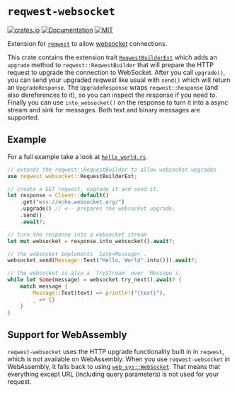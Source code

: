 # `reqwest-websocket`

[![crates.io](https://img.shields.io/crates/v/reqwest-websocket.svg)](https://crates.io/crates/reqwest-websocket)
[![Documentation](https://docs.rs/reqwest-websocket/badge.svg)](https://docs.rs/reqwest-websocket)
[![MIT](https://img.shields.io/crates/l/reqwest-websocket.svg)](./LICENSE)

Extension for [`reqwest`][2] to allow [websocket][1] connections.

This crate contains the extension trait [`ReqwestBuilderExt`][4] which adds an `upgrade` method to `reqwest::ReqwestBuilder` that will prepare the HTTP request
to upgrade the connection to WebSocket. After you call `upgrade()`, you can send your upgraded reqwest like usual with `send()` which will return an `UpgradeResponse`. The `UpgradeResponse` wraps `reqwest::Response` (and also dereferences to it), so you can inspect the response if you need to. Finally you can
use `into_websocket()` on the response to turn it into a async stream and sink for messages. Both text and binary messages are supported.

## Example

For a full example take a look at [`hello_world.rs`](examples/hello_world.rs).

```rust
// extends the reqwest::RequestBuilder to allow websocket upgrades
use reqwest_websocket::RequestBuilderExt;

// create a GET request, upgrade it and send it.
let response = Client::default()
    .get("wss://echo.websocket.org/")
    .upgrade() // <-- prepares the websocket upgrade.
    .send()
    .await?;

// turn the response into a websocket stream
let mut websocket = response.into_websocket().await?;

// the websocket implements `Sink<Message>`.
websocket.send(Message::Text("Hello, World".into())).await?;

// the websocket is also a `TryStream` over `Message`s.
while let Some(message) = websocket.try_next().await? {
    match message {
        Message::Text(text) => println!("{text}"),
        _ => {}
    }
}
```

## Support for WebAssembly

`reqwest-websocket` uses the HTTP upgrade functionality built in in `reqwest`, which is not available on WebAssembly.
When you use `reqwest-websocket` in WebAssembly, it falls back to using [`web_sys::WebSocket`][3]. That means that everything except URL (including query parameters) is not used for your request.

[1]: https://en.wikipedia.org/wiki/WebSocket
[2]: https://docs.rs/reqwest/latest/reqwest/index.html
[3]: https://docs.rs/web-sys/latest/web_sys/struct.WebSocket.html
[4]: https://docs.rs/reqwest-websocket/0.1.0/reqwest_websocket/trait.RequestBuilderExt.html
